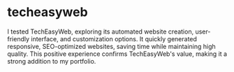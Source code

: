 # techeasyweb
I tested TechEasyWeb, exploring its automated website creation, user-friendly interface, and customization options. It quickly generated responsive, SEO-optimized websites, saving time while maintaining high quality. This positive experience confirms TechEasyWeb's value, making it a strong addition to my portfolio.
